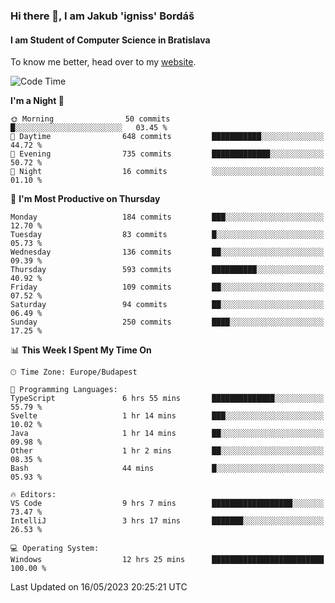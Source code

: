 ### Hi there 👋, I am Jakub 'igniss' Bordáš

#### I am Student of Computer Science in Bratislava
To know me better, head over to my [website](https://bordas.sk).


<!--START_SECTION:waka-->
![Code Time](http://img.shields.io/badge/Code%20Time-1%2C160%20hrs%204%20mins-blue)

**I'm a Night 🦉** 

```text
🌞 Morning                50 commits          █░░░░░░░░░░░░░░░░░░░░░░░░   03.45 % 
🌆 Daytime                648 commits         ███████████░░░░░░░░░░░░░░   44.72 % 
🌃 Evening                735 commits         █████████████░░░░░░░░░░░░   50.72 % 
🌙 Night                  16 commits          ░░░░░░░░░░░░░░░░░░░░░░░░░   01.10 % 
```
📅 **I'm Most Productive on Thursday** 

```text
Monday                   184 commits         ███░░░░░░░░░░░░░░░░░░░░░░   12.70 % 
Tuesday                  83 commits          █░░░░░░░░░░░░░░░░░░░░░░░░   05.73 % 
Wednesday                136 commits         ██░░░░░░░░░░░░░░░░░░░░░░░   09.39 % 
Thursday                 593 commits         ██████████░░░░░░░░░░░░░░░   40.92 % 
Friday                   109 commits         ██░░░░░░░░░░░░░░░░░░░░░░░   07.52 % 
Saturday                 94 commits          ██░░░░░░░░░░░░░░░░░░░░░░░   06.49 % 
Sunday                   250 commits         ████░░░░░░░░░░░░░░░░░░░░░   17.25 % 
```


📊 **This Week I Spent My Time On** 

```text
🕑︎ Time Zone: Europe/Budapest

💬 Programming Languages: 
TypeScript               6 hrs 55 mins       ██████████████░░░░░░░░░░░   55.79 % 
Svelte                   1 hr 14 mins        ███░░░░░░░░░░░░░░░░░░░░░░   10.02 % 
Java                     1 hr 14 mins        ██░░░░░░░░░░░░░░░░░░░░░░░   09.98 % 
Other                    1 hr 2 mins         ██░░░░░░░░░░░░░░░░░░░░░░░   08.35 % 
Bash                     44 mins             █░░░░░░░░░░░░░░░░░░░░░░░░   05.93 % 

🔥 Editors: 
VS Code                  9 hrs 7 mins        ██████████████████░░░░░░░   73.47 % 
IntelliJ                 3 hrs 17 mins       ███████░░░░░░░░░░░░░░░░░░   26.53 % 

💻 Operating System: 
Windows                  12 hrs 25 mins      █████████████████████████   100.00 % 
```


 Last Updated on 16/05/2023 20:25:21 UTC
<!--END_SECTION:waka-->
